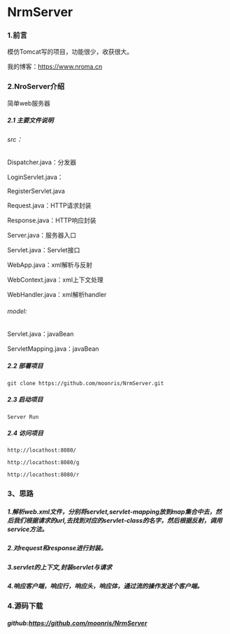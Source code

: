 # NrmServer

### 1.前言

模仿Tomcat写的项目，功能很少，收获很大。

我的博客：https://www.nroma.cn

### 2.NroServer介绍

简单web服务器
##### 2.1 主要文件说明
###### src：
  Dispatcher.java：分发器
  
  LoginServlet.java：

  RegisterServlet.java

  Request.java：HTTP请求封装

  Response.java：HTTP响应封装

  Server.java：服务器入口
  
  Servlet.java：Servlet接口
  
  WebApp.java：xml解析与反射
  
  WebContext.java：xml上下文处理
  
  WebHandler.java：xml解析handler
  

###### model:

  Servlet.java：javaBean

  ServletMapping.java：javaBean
  

##### 2.2 部署项目



```
git clone https://github.com/moonris/NrmServer.git 
```



##### 2.3 启动项目

```
Server Run
```



##### 2.4 访问项目

```
http://locathost:8080/
```

```
http://locathost:8080/g
```

```
http://locathost:8080/r
```


### 3、思路



##### 1.解析web.xml文件，分别将servlet,servlet-mapping放到map集合中去，然后我们根据请求的url,去找到对应的servlet-class的名字，然后根据反射，调用service方法。 



##### 2.对request和response进行封装。 



##### 3.servlet的上下文,封装servlet与请求 



##### 4.响应客户端，响应行，响应头，响应体，通过流的操作发送个客户端。



### 4.源码下载



##### github:https://github.com/moonris/NrmServer
